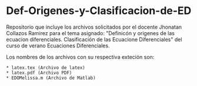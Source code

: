 # Def-Origenes-y-Clasificacion-de-ED
Repositorio que incluye los archivos solicitados por el docente
Jhonatan Collazos Ramirez
para el tema asignado:
"Definicón y origenes de las ecuacion diferenciales. 
Clasificación de las Ecuacione Diferenciales" del curso de verano Ecuaciones Diferenciales.

Los nombres de los archivos con su respectiva exteción son:

    * latex.tex (Archivo de latex)
    * latex.pdf (Archivo PDF)
    * EDOMelissa.m (Archivo de Matlab)
